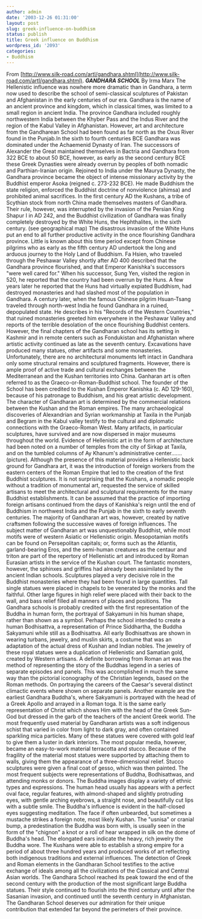 ```yaml
---
author: admin
date: '2003-12-26 01:31:00'
layout: post
slug: greek-influence-on-buddhism
status: publish
title: Greek influence on Buddhism
wordpress_id: '2093'
categories:
- Buddhism
---
```


From
[http://www.silk-road.com/artl/gandhara.shtml](http://www.silk-road.com/artl/gandhara.shtml).
***GANDHARA SCHOOL*** By Irma Marx
The Hellenistic influence was nowhere more dramatic than in Gandhara, a
term now used to describe the school of semi-classical sculptures of
Pakistan and Afghanistan in the early centuries of our era. Gandhara is
the name of an ancient province and kingdom, which in classical times,
was limited to a small region in ancient India. The province Gandhara
included roughly northwestern India between the Khyber Pass and the
Indus River and the region of the Kabul Valley in Afghanistan. However,
art and architecture from the Gandharean School had been found as far
north as the Oxus River found in the Punjab.In the sixth to fourth
centuries BCE Gandhara was dominated under the Achaemenid Dynasty of
Iran. The successors of Alexander the Great maintained themselves in
Bactria and Gandhara from 322 BCE to about 50 BCE, however, as early as
the second century BCE these Greek Dynasties were already overrun by
peoples of both nomadic and Parthian-Iranian origin. Rejoined to India
under the Maurya Dynasty, the Gandhara province became the object of
intense missionary activity by the Buddhist emperor Asoka (reigned c.
273-232 BCE). He made Buddhism the state religion, enforced the Buddhist
doctrine of nonviolence (ahimsa) and prohibited animal sacrifices. In
the first century AD the Kushans, a tribe of Scythian stock from north
China made themselves masters of Gandhara. Their rule, however, was
interrupted by the invasion of the Persian King Shapur I in AD 242, and
the Buddhist civilization of Gandhara was finally completely destroyed
by the White Huns, the Hephthalites, in the sixth century. (see
geographical map) The disastrous invasion of the White Huns put an end
to all further productive activity in the once flourishing Gandhara
province. Little is known about this time period except from Chinese
pilgrims who as early as the fifth century AD undertook the long and
arduous journey to the Holy Land of Buddhism. Fa Hsien, who traveled
through the Peshawar Valley shortly after AD 400 described that the
Gandhara province flourished, and that Emperor Kanishka's successors
"were well cared for." When his successor, Sung Yen, visited the region
in 520, he reported that the country had been overrun by the Huns. A few
years later he reported that the Huns had virtually expiated Buddhism,
had destroyed monasteries and had slashed most of the population in
Gandhara. A century later, when the famous Chinese pilgrim Hsuan-Tsang
traveled through north-west India he found Gandhara in a ruined,
depopulated state. He describes in his "Records of the Western
Countries," that ruined monasteries greeted him everywhere in the
Peshawar Valley and reports of the terrible desolation of the once
flourishing Buddhist centers. However, the final chapters of the
Gandharan school has its setting in Kashmir and in remote centers such
as Fondukistan and Afghanistan where artistic activity continued as late
as the seventh century. Excavations have produced many statues, other
artifacts and some monasteries. Unfortunately, there are no
architectural monuments left intact in Gandhara only some structural
remains and sculptured fragments. However, there is ample proof of
active trade and cultural exchanges between the Mediterranean and the
Kushan territories into China. Ganharan art is often referred to as the
Graeco-or-Roman-Buddhist school. The founder of the School has been
credited to the Kushan Emperor Kanishka (c. AD 129-160), because of his
patronage to Buddhism, and his great artistic development. The character
of Gandharan art is determined by the commercial relations between the
Kushan and the Roman empires. The many archaeological discoveries of
Alexandrian and Syrian workmanship at Taxila in the Punjab and Begram in
the Kabul valley testify to the cultural and diplomatic connections with
the Graeco-Roman West. Many artifacts, in particular sculptures, have
survived and are now dispersed in major museums throughout the world.
Evidence of Hellenistic art in the form of architecture had been noted
on a number of temples from the city of Sirkap at Taxila, and on the
tumbled columns of Ay Khanum's administrative center....... (picture).
Although the presence of this material provides a Hellenistic back
ground for Gandhara art, it was the introduction of foreign workers from
the eastern centers of the Roman Empire that led to the creation of the
first Buddhist sculptures. It is not surprising that the Kushans, a
nomadic people without a tradition of monumental art, requested the
service of skilled artisans to meet the architectural and sculptural
requirements for the many Buddhist establishments. It can be assumed
that the practice of importing foreign artisans continued from the days
of Kanishka's reign until the end of Buddhism in northwest India and the
Punjab in the sixth to early seventh centuries. The majority of
Gandharan art was, however, created by native craftsmen following the
successive waves of foreign influences. The subject matter of Gandharan
art was unquestionably Buddhist, while most motifs were of western
Asiatic or Hellenistic origin. Mesopotamian motifs can be found on
Persepolitan capitals; or, forms such as the Atlantis, garland-bearing
Eros, and the semi-human creatures as the centaur and triton are part of
the repertory of Hellenistic art and introduced by Roman Eurasian
artists in the service of the Kushan court. The fantastic monsters,
however, the sphinxes and griffins had already been assimilated by the
ancient Indian schools. Sculptures played a very decisive role in the
Buddhist monasteries where they had been found in large quantities. Tall
single statues were placed in chapels to be venerated by the monks and
the faithful. Other large figures in high relief were placed with their
back to the wall, and bass relief filled all manners of places and
positions. The Gandhara schools is probably credited with the first
representation of the Buddha in human form, the portrayal of Sakyamuni
in his human shape, rather than shown as a symbol. Perhaps the school
intended to create a human Bodhisattva, a representation of Prince
Siddhartha, the Buddha Sakyamuni while still as a Bodhisattva. All early
Bodhisattvas are shown in wearing turbans, jewelry, and muslin skirts, a
costume that was an adaptation of the actual dress of Kushan and Indian
nobles. The jewelry of these royal statues were a duplication of
Hellenistic and Samatian gold, created by Western artisans. A definite
borrowing from Roman art was the method of representing the story of the
Buddhas legend in a series of separate episodes and panels. This was
accomplished in much the same way than the pictorial iconography of the
Christian legends, based on the Roman methods. On portraying the careers
of the Caesar's several distinct climactic events where shown on
separate panels. Another example are the earliest Gandhara Buddha's,
where Sakyamuni is portrayed with the head of a Greek Apollo and arrayed
in a Roman toga. It is the same early representation of Christ which
shows Him with the head of the Greek Sun-God but dressed in the garb of
the teachers of the ancient Greek world. The most frequently used
material by Gandharan artists was a soft indigenous schist that varied
in color from light to dark gray, and often contained sparkling mica
particles. Many of these statues were covered with gold leaf to give
them a luster in dark interiors. The most popular media, however, became
an easy-to-work material terracotta and stucco. Because of the fragility
of the material most statues were supported by attaching them to walls,
giving them the appearance of a three-dimensional relief. Stucco
sculptures were given a final coat of gesso, which was then painted. The
most frequent subjects were representations of Buddha, Bodhisattwas, and
attending monks or donors. The Buddha images display a variety of ethnic
types and expressions. The human head usually has appears with a perfect
oval face, regular features, with almond-shaped and slightly protruding
eyes, with gentle arching eyebrows, a straight nose, and beautifully cut
lips with a subtle smile. The Buddha's influence is evident in the
half-closed eyes suggesting meditation. The face if often unbearded, but
sometimes a mustache strikes a foreign note, most likely Kushan. The
"usnisa" or cranial bump, a predestination the Buddha was born with, is
usually seen in the form of the "chignon" a knot or a roll of hear
wrapped in silk on the dome of Buddha's head. The elongated ears
indicate the heavy, rich jewelry the Buddha wore. The Kushans were able
to establish a strong empire for a period of about three hundred years
and produced works of art reflecting both indigenous traditions and
external influences. The detection of Greek and Roman elements in the
Gandharan School testifies to the active exchange of ideals among all
the civilizations of the Classical and Central Asian worlds. The
Gandhara School reached its peak toward the end of the second century
with the production of the most significant large Buddha statues. Their
style continued to flourish into the third century until after the
Sasanian invasion, and continued until the seventh century in
Afghanistan. The Gandharan School deserves our admiration for their
unique contribution that extended far beyond the perimeters of their
province.

